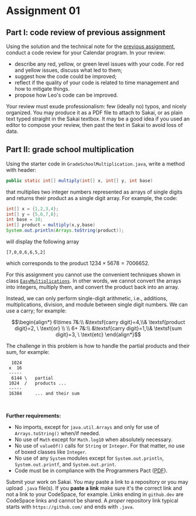 # Assignment 01

## Part I: code review of previous assignment

Using the solution and the technical note for the [previous assignment](../00-perpetual-calendar/), conduct a code review for your Calendar program. In your review:

* describe any red, yellow, or green level issues with your code. For red and yellow issues, discuss what led to them;
* suggest how the code could be improved;
* reflect if the quality of your code is related to time management and how to mitigate things.
* propose how Leo's code can be improved.

Your review must exude professionalism: few (ideally no) typos, and nicely organized. You may produce it as a PDF file to attach to Sakai, or as plain text typed straight in the Sakai textbox. It may be a good idea if you used an editor to compose your review, then past the text in Sakai to avoid loss of data.

## Part II: grade school multiplication

Using the starter code in ``GradeSchoolMultiplication.java``, write a method with header:
```java
public static int[] multiply(int[] x, int[] y, int base)
```
that multiplies two integer numbers represented as arrays of single digits and returns their product as a single digit array. For example, the code:
```java
int[] x = {1,2,3,4};
int[] y = {5,6,7,8};
int base = 10;
int[] product = multiply(x,y,base)
System.out.println(Arrays.toString(product));
```
will display the following array
```
[7,0,0,6,6,5,2]
```
which corresponds to the product $1234\times 5678=7006652$.

For this assignment you cannot use the convenient techniques shown in class [`EasyMultiplications`](./EasyMultiplications.java). In other words, we cannot convert the arrays into integers, multiply them, and convert the product back into an array.

Instead, we can only perform single-digit arithmetic, i.e., additions, multiplications, division, and module between single digit numbers. We can use a carry; for example:

```math
\begin{align*}
6\times 7&:\\ &\textsf{carry digit}=4,\\& \textsf{product digit}=2, \ \text{or} \\ \\
6+ 7&:\\ &\textsf{carry digit}=1,\\& \textsf{sum digit}=3, \ \text{etc}
\end{align*}
```

The challenge in this problem is how to handle the partial products and their sum, for example:
```
  1024
 x  16
 -----
  6144 \   partial
 1024  /   products ...
 -----
 16384     ... and their sum
```
<br/>

**Further requirements:**

* No imports, except for `java.util.Arrays` and only for use of `Arrays.toString()` when/if needed.
* No use of `Math` except for `Math.log10` when absolutely necessary.
* No use of `valueOf()` calls for `String` or `Integer`. For that matter, no use of boxed classes like `Integer`.
* No use of any `System` modules except for `System.out.println`, `System.out.printf`, and `System.out.print`.
* Code must be in compliance with the Programmers Pact ([PDF](../misc/ProgrammerPact.pdf)).

Submit your work on Sakai. You may paste a link to a repository or you may upload ``.java`` file(s). If you **paste a link** make sure it's the correct link and not a link to your CodeSpace, for example. Links ending in ``github.dev`` are CodeSpace links and cannot be shared. A *proper* repository link typical starts with ``https://github.com/`` and ends with ``.java``.